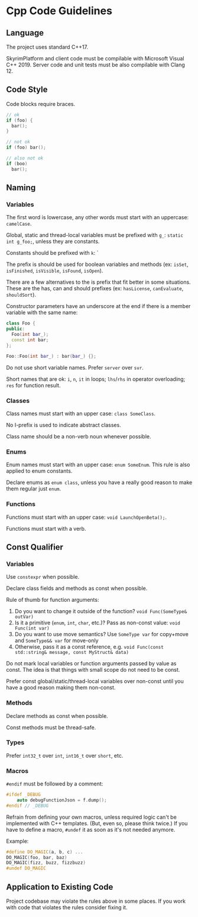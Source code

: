 # Сpp Code Guidelines

## Language

The project uses standard C++17.

SkyrimPlatform and client code must be compilable with Microsoft Visual C++ 2019.
Server code and unit tests must be also compilable with Clang 12.

## Code Style

Code blocks require braces.
```c++
// ok
if (foo) {
  bar();
}

// not ok
if (foo) bar();

// also not ok
if (boo)
  bar();
```

## Naming

### Variables

The first word is lowercase, any other words must start with an uppercase: `camelCase`.

Global, static and thread-local variables must be prefixed with `g_`: `static int g_foo;`,
unless they are constants.

Constants should be prefixed with `k`: `

The prefix is should be used for boolean variables and methods (ex: `isSet`, `isFinished`, `isVisible`, `isFound`, `isOpen`).

There are a few alternatives to the is prefix that fit better in some situations. These are the has, can and should prefixes (ex: `hasLicense`, `canEvaluate`, `shouldSort`).

Constructor parameters have an underscore at the end if there is a member variable with the same name:

```c++
class Foo {
public:
  Foo(int bar_);
  const int bar;
};

Foo::Foo(int bar_) : bar(bar_) {};
```

<!-- discussion-starter: I think that fields should end with _ -->

Do not use short variable names. Prefer `server` over `svr`.

Short names that are ok: `i`, `n`, `it` in loops; `lhs`/`rhs` in operator overloading; `res` for function result.

### Classes

Class names must start with an upper case: `class SomeClass`. 

No I-prefix is used to indicate abstract classes. 

Class name should be a non-verb noun whenever possible.

### Enums

Enum names must start with an upper case: `enum SomeEnum`. This rule is also applied to enum constants.

Declare enums as `enum class`, unless you have a really good reason to make them regular just `enum`.

### Functions

Functions must start with an upper case: `void LaunchOpenBeta();`.

Functions must start with a verb.

## Const Qualifier

### Variables

Use `constexpr` when possible.

Declare class fields and methods as const when possible.

Rule of thumb for function arguments:
1. Do you want to change it outside of the function? `void Func(SomeType& outVar)`
2. Is it a primitive (`enum`, `int`, `char`, etc.)? Pass as non-const value: `void Func(int var)`
3. Do you want to use move semantics? Use `SomeType var` for copy+move and `SomeType&& var` for move-only
4. Otherwise, pass it as a const reference, e.g. `void Func(const std::string& message, const MyStruct& data)`

Do not mark local variables or function arguments passed by value as const.
The idea is that things with small scope do not need to be const.

Prefer const global/static/thread-local variables over non-const until you have a good reason making them non-const.

### Methods

Declare methods as const when possible.

Const methods must be thread-safe.

### Types

Prefer `int32_t` over `int`, `int16_t` over `short`, etc.

### Macros

`#endif` must be followed by a comment:
```c++
#ifdef _DEBUG
    auto debugFunctionJson = f.dump();
#endif // _DEBUG
```

Refrain from defining your own macros, unless required logic can't be implemented with C++ templates.
(But, even so, please think twice.) If you have to define a macro, `#undef` it as soon as it's not needed anymore.

Example:
```c++
#define DO_MAGIC(a, b, c) ...
DO_MAGIC(foo, bar, baz)
DO_MAGIC(fizz, buzz, fizzbuzz)
#undef DO_MAGIC
```

## Application to Existing Code

Project codebase may violate the rules above in some places. If you work with code that violates the rules consider fixing it.

